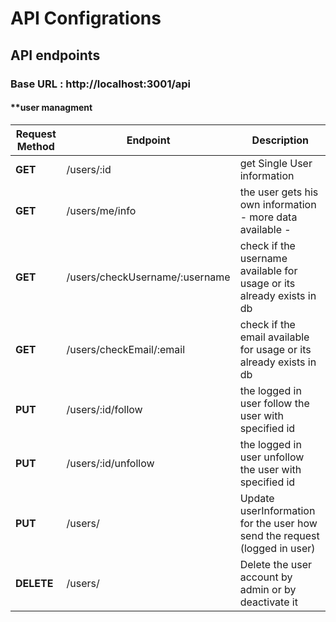 # API Configrations

## API endpoints

### **Base URL : http://localhost:3001/api** 



#### **user managment
| Request Method | Endpoint    |  Description |
|----------------|-------------|--------------|
| **GET** | /users/:id | get Single User information |
| **GET** | /users/me/info | the user gets his own information - more data available - |
| **GET** | /users/checkUsername/:username | check if the username available for usage or its already exists in db|
| **GET** | /users/checkEmail/:email | check if the email available for usage or its already exists in db |
| **PUT** | /users/:id/follow | the logged in user follow the user with specified id |
| **PUT** | /users/:id/unfollow | the logged in user unfollow the user with specified id |
| **PUT** | /users/ | Update userInformation for the user how send the request (logged in user) |
| **DELETE** | /users/ | Delete the user account by admin or by deactivate it |
